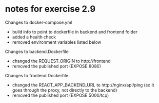 # notes for exercise 2.9

Changes to docker-compose.yml

- build info to point to dockerfile in backend and frontend folder
- added a health check
- removed environment variables listed below

Changes to backend.Dockerfile

- changed the REQUEST_ORIGIN to http://frontend
- removed the published port (EXPOSE 8080)

Changes to frontend.Dockerfile

- changed the REACT_APP_BACKEND_URL to http://nginx/api/ping (so it goes through the proxy, not directly to the backend)
- removed the published port (EXPOSE 5000/tcp)
